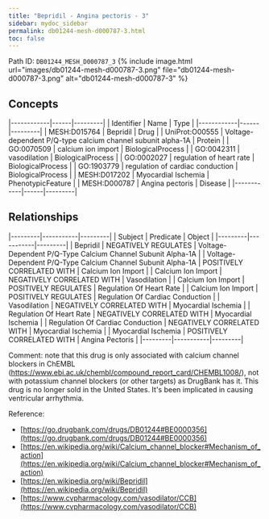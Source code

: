 ```yaml
---
title: "Bepridil - Angina pectoris - 3"
sidebar: mydoc_sidebar
permalink: db01244-mesh-d000787-3.html
toc: false 
---
```



Path ID: `DB01244_MESH_D000787_3`
{% include image.html url="images/db01244-mesh-d000787-3.png" file="db01244-mesh-d000787-3.png" alt="db01244-mesh-d000787-3" %}

## Concepts

|------------|------|---------|
| Identifier | Name | Type    |
|------------|------|---------|
| MESH:D015764 | Bepridil | Drug |
| UniProt:O00555 | Voltage-dependent P/Q-type calcium channel subunit alpha-1A | Protein |
| GO:0070509 | calcium ion import | BiologicalProcess |
| GO:0042311 | vasodilation | BiologicalProcess |
| GO:0002027 | regulation of heart rate | BiologicalProcess |
| GO:1903779 | regulation of cardiac conduction | BiologicalProcess |
| MESH:D017202 | Myocardial Ischemia | PhenotypicFeature |
| MESH:D000787 | Angina pectoris | Disease |
|------------|------|---------|

## Relationships

|---------|-----------|---------|
| Subject | Predicate | Object  |
|---------|-----------|---------|
| Bepridil | NEGATIVELY REGULATES | Voltage-Dependent P/Q-Type Calcium Channel Subunit Alpha-1A |
| Voltage-Dependent P/Q-Type Calcium Channel Subunit Alpha-1A | POSITIVELY CORRELATED WITH | Calcium Ion Import |
| Calcium Ion Import | NEGATIVELY CORRELATED WITH | Vasodilation |
| Calcium Ion Import | POSITIVELY REGULATES | Regulation Of Heart Rate |
| Calcium Ion Import | POSITIVELY REGULATES | Regulation Of Cardiac Conduction |
| Vasodilation | NEGATIVELY CORRELATED WITH | Myocardial Ischemia |
| Regulation Of Heart Rate | NEGATIVELY CORRELATED WITH | Myocardial Ischemia |
| Regulation Of Cardiac Conduction | NEGATIVELY CORRELATED WITH | Myocardial Ischemia |
| Myocardial Ischemia | POSITIVELY CORRELATED WITH | Angina Pectoris |
|---------|-----------|---------|

Comment: note that this drug is only associated with calcium channel blockers in ChEMBL (https://www.ebi.ac.uk/chembl/compound_report_card/CHEMBL1008/), not with potassium channel blockers (or other targets) as DrugBank has it. This drug is no longer sold in the United States. It's been implicated in causing ventricular arrhythmia.

Reference: 
  - [https://go.drugbank.com/drugs/DB01244#BE0000356](https://go.drugbank.com/drugs/DB01244#BE0000356)
  - [https://en.wikipedia.org/wiki/Calcium_channel_blocker#Mechanism_of_action](https://en.wikipedia.org/wiki/Calcium_channel_blocker#Mechanism_of_action)
  - [https://en.wikipedia.org/wiki/Bepridil](https://en.wikipedia.org/wiki/Bepridil)
  - [https://www.cvpharmacology.com/vasodilator/CCB](https://www.cvpharmacology.com/vasodilator/CCB)
